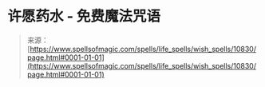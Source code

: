 <!--yml

分类：未分类

日期：2024年06月12日 18:47:42

-->

# 许愿药水 - 免费魔法咒语

> 来源：[https://www.spellsofmagic.com/spells/life_spells/wish_spells/10830/page.html#0001-01-01](https://www.spellsofmagic.com/spells/life_spells/wish_spells/10830/page.html#0001-01-01)
